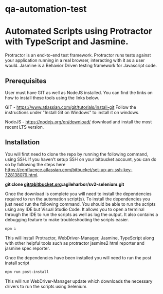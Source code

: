 # qa-automation-test


# Automated Scripts using Protractor with TypeScript and Jasmine.
Protractor is an end-to-end test framework. Protractor runs tests against your application running in a real browser, interacting with it as a user would. Jasmine is a Behavior Driven testing framework for Javascript code.

## Prerequisites
User must have GIT as well as NodeJS installed. You can find the links on how to install these tools using the links below.

GIT - https://www.atlassian.com/git/tutorials/install-git Follow the instructions under "Install Git on Windows" to install it on windows.

NodeJS - https://nodejs.org/en/download/ download and install the most recent LTS version.

## Installation
You will first need to clone the repo by running the following command, using SSH. If you haven't setup SSH on your bitbucket account, you can do so by following the steps here https://confluence.atlassian.com/bitbucket/set-up-an-ssh-key-728138079.html. 

**git clone git@bitbucket.org:agileharbor/sv2-selenium.git**

Once the download is complete you will need to install the dependencies required to run the automation script(s). To install the dependencies you just need run the following command. You should be able to run the scripts using any IDE but Visual Studio Code. It allows you to open a terminal through the IDE to run the scripts as well as log the output. It also contains a debugging feature to make troubleshooting the scripts easier. 

```bash
npm i
```
This will install Protractor, WebDriver-Manager, Jasmine, TypeScript along with other helpful tools such as protractor jasmine2 html reporter and jasmine spec reporter.

Once the dependencies have been installed you will need to run the post install script

```bash
npm run post-install
```
This will run WebDriver-Manager update which downloads the necessary drivers to run the scripts using Selenium. 
